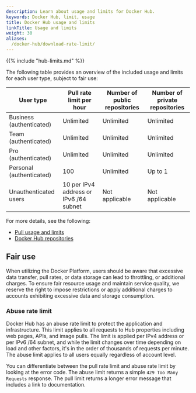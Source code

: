 ```yaml
---
description: Learn about usage and limits for Docker Hub.
keywords: Docker Hub, limit, usage
title: Docker Hub usage and limits
linkTitle: Usage and limits
weight: 30
aliases:
  /docker-hub/download-rate-limit/
---
```


{{% include "hub-limits.md" %}}

The following table provides an overview of the included usage and limits for each
user type, subject to fair use:


| User type                | Pull rate limit per hour               | Number of public repositories | Number of private repositories |
|--------------------------|----------------------------------------|---------------------|----------------------|
| Business (authenticated) | Unlimited                              | Unlimited           | Unlimited            |
| Team (authenticated)     | Unlimited                              | Unlimited           | Unlimited            |
| Pro (authenticated)      | Unlimited                              | Unlimited           | Unlimited            |
| Personal (authenticated) | 100                                    | Unlimited           | Up to 1              |
| Unauthenticated users    | 10 per IPv4 address or IPv6 /64 subnet | Not applicable      | Not applicable       |

For more details, see the following:

- [Pull usage and limits](./pulls.md)
- [Docker Hub repositories](./repositories.md)

## Fair use

When utilizing the Docker Platform, users should be aware that excessive data
transfer, pull rates, or data storage can lead to throttling, or additional
charges. To ensure fair resource usage and maintain service quality, we reserve
the right to impose restrictions or apply additional charges to accounts
exhibiting excessive data and storage consumption.

### Abuse rate limit

Docker Hub has an abuse rate limit to protect the application and
infrastructure. This limit applies to all requests to Hub properties including
web pages, APIs, and image pulls. The limit is applied per IPv4 address or per
IPv6 /64 subnet, and while the limit changes over time depending on load and
other factors, it's in the order of thousands of requests per minute. The abuse
limit applies to all users equally regardless of account level.

You can differentiate between the pull rate limit and abuse rate limit by
looking at the error code. The abuse limit returns a simple `429 Too Many
Requests` response. The pull limit returns a longer error message that includes
a link to documentation.
